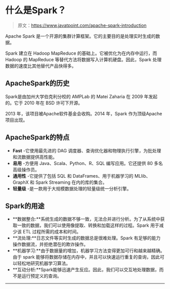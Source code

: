 # 什么是Spark？

> 原文：<https://www.javatpoint.com/apache-spark-introduction>

Apache Spark 是一个开源的集群计算框架。它的主要目的是处理实时生成的数据。

Spark 建立在 Hadoop MapReduce 的基础上。它被优化为在内存中运行，而 Hadoop 的 MapReduce 等替代方法将数据写入计算机硬盘。因此，Spark 处理数据的速度比其他替代产品快得多。

## ApacheSpark的历史

Spark是由加州大学伯克利分校的 AMPLab 的 Matei Zaharia 在 2009 年发起的。它于 2010 年在 BSD 许可下开源。

2013 年，该项目被Apache软件基金会收购。2014 年，Spark 作为顶级Apache项目出现。

## ApacheSpark的特点

*   **Fast** -它使用最先进的 DAG 调度器、查询优化器和物理执行引擎，为批处理和流数据提供高性能。
*   **易用** -方便用 Java、Scala、Python、R、SQL 编写应用。它还提供 80 多名高级操作员。
*   **通用性** -它提供了包括 SQL 和 DataFrames、用于机器学习的 MLlib、GraphX 和 Spark Streaming 在内的库的集合。
*   **轻量级** -是一款用于大规模数据处理的轻量级统一分析引擎。

## Spark的用途

*   **数据整合:**系统生成的数据不够一致，无法合并进行分析。为了从系统中获取一致的数据，我们可以使用像提取、转换和加载这样的过程。Spark 用于减少该 ETL 过程所需的成本和时间。
*   **流处理:**日志文件等实时生成的数据总是很难处理。Spark 有足够的能力操作数据流，并拒绝潜在的欺诈操作。
*   **机器学习:**由于数据量的增加，机器学习方法变得更加可行和越来越精确。由于 spark 能够将数据存储在内存中，并且可以快速运行重复的查询，因此可以轻松地研究机器学习算法。
*   **互动分析:**Spark能够迅速产生反应。因此，我们可以交互地处理数据，而不是运行预定义的查询。

* * *